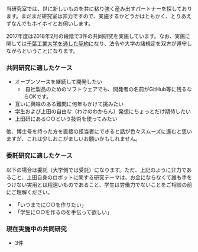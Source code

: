 当研究室では、世に新しいものを共に粘り強く産み出すパートナーを探しております。まだまだ研究室は非力ですので、実施するかどうかはともかく、とりあえずなんでもホイホイとお伺いします。

2017年度は2018年2月の段階で3件の共同研究を実施しています。なお、実施に関しては<a href="http://www.it-chiba.ac.jp/iig/etc/" target="_blank" rel="noopener">千葉工業大学を通した契約</a>になり、法令や大学の諸規定を双方が遵守しながらということになります。
<h3>共同研究に適したケース</h3>
<ul>
 	<li>オープンソースを継続して開発したい
<ul>
 	<li> 自社製品のためのソフトウェアでも、開発者の名前がGitHub等に残るならOKです。</li>
</ul>
</li>
 	<li>互いに興味のある難問に何年もかけて挑みたい</li>
 	<li>学生および上田の自由な（わけのわからん）発想にちょっとだけ期待したい</li>
 	<li>上田研にある○○という技術を使ってみたい</li>
</ul>
他、博士号を持った方を直接の担当者にできると話が色々スムーズに進むと思いますが、これは少しおこがましいお願いかもしれません。
<h3>委託研究に適したケース</h3>
以下の場合は委託（大学側では受託）になります。ただ、上記のように非力であること、上田自身のロボットに関する研究テーマは、お金にならなくて誰も手をつけない実用とは程遠いものであること、学生は労働力でないことをご相談の前にご理解ください。
<ul>
 	<li>「いつまでに○○を作りたい」</li>
 	<li>「学生に○○を作るのを手伝って欲しい」</li>
</ul>
<h3>現在実施中の共同研究</h3>
<ul>
 	<li>3件</li>
</ul>
&nbsp;
